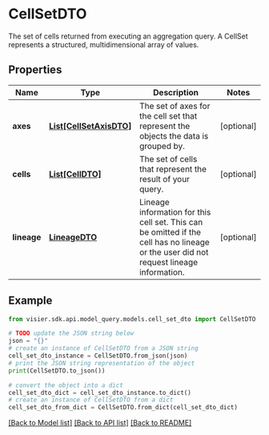 # CellSetDTO

The set of cells returned from executing an aggregation query.  A CellSet represents a structured, multidimensional array of values.

## Properties

Name | Type | Description | Notes
------------ | ------------- | ------------- | -------------
**axes** | [**List[CellSetAxisDTO]**](CellSetAxisDTO.md) | The set of axes for the cell set that represent the objects the data is grouped by. | [optional] 
**cells** | [**List[CellDTO]**](CellDTO.md) | The set of cells that represent the result of your query. | [optional] 
**lineage** | [**LineageDTO**](LineageDTO.md) | Lineage information for this cell set. This can be omitted if the cell has no lineage or the user did not request lineage information. | [optional] 

## Example

```python
from visier.sdk.api.model_query.models.cell_set_dto import CellSetDTO

# TODO update the JSON string below
json = "{}"
# create an instance of CellSetDTO from a JSON string
cell_set_dto_instance = CellSetDTO.from_json(json)
# print the JSON string representation of the object
print(CellSetDTO.to_json())

# convert the object into a dict
cell_set_dto_dict = cell_set_dto_instance.to_dict()
# create an instance of CellSetDTO from a dict
cell_set_dto_from_dict = CellSetDTO.from_dict(cell_set_dto_dict)
```
[[Back to Model list]](../README.md#documentation-for-models) [[Back to API list]](../README.md#documentation-for-api-endpoints) [[Back to README]](../README.md)


